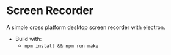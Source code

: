 # Screen Recorder

A simple cross platform desktop screen recorder with electron. 
* Build with:
    * `npm install && npm run make`